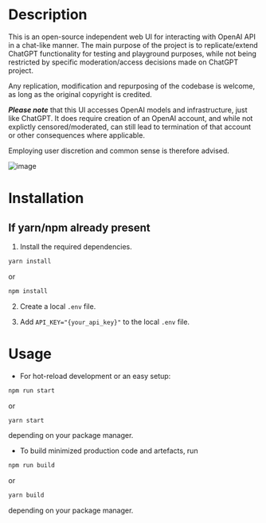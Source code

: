 # Description

This is an open-source independent web UI for interacting with OpenAI API in a chat-like manner.
The main purpose of the project is to replicate/extend ChatGPT functionality for testing and playground purposes,
while not being restricted by specific moderation/access decisions made on ChatGPT project.

Any replication, modification and repurposing of the codebase is welcome, as long as the original copyright
is credited.

***Please note*** that this UI accesses OpenAI models and infrastructure, just like ChatGPT. It does require 
creation of an OpenAI account, and while not explictly censored/moderated, can still lead to termination of that
account or other consequences where applicable.

Employing user discretion and common sense is therefore advised.

![image](https://user-images.githubusercontent.com/31534410/219909185-c257ffb9-6b7a-48be-9ed4-d505072c7753.png)

# Installation

## If yarn/npm already present

1. Install the required dependencies.
```bash
yarn install
```
or
```bash
npm install
```

2. Create a local ```.env``` file.

3. Add ```API_KEY="{your_api_key}"``` to the local ```.env``` file.

# Usage

- For hot-reload development or an easy setup:
```bash
npm run start
```
or
```bash
yarn start
```
depending on your package manager.


- To build minimized production code and artefacts, run
```bash
npm run build
```
or
```bash
yarn build
```
depending on your package manager.
